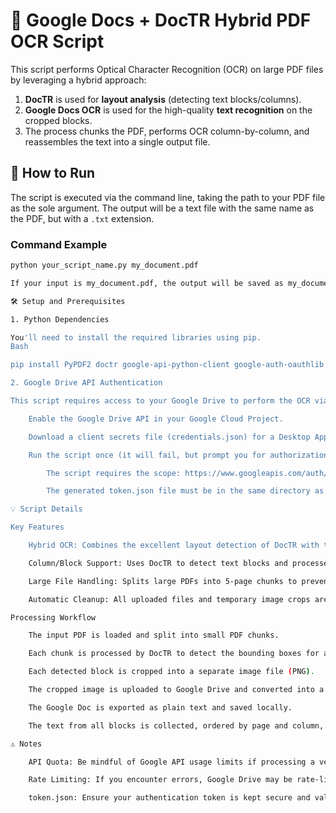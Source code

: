 # 📄 Google Docs + DocTR Hybrid PDF OCR Script

This script performs Optical Character Recognition (OCR) on large PDF files by leveraging a hybrid approach:
1.  **DocTR** is used for **layout analysis** (detecting text blocks/columns).
2.  **Google Docs OCR** is used for the high-quality **text recognition** on the cropped blocks.
3.  The process chunks the PDF, performs OCR column-by-column, and reassembles the text into a single output file.

## 🚀 How to Run

The script is executed via the command line, taking the path to your PDF file as the sole argument. The output will be a text file with the same name as the PDF, but with a `.txt` extension.

### Command Example

```bash
python your_script_name.py my_document.pdf

If your input is my_document.pdf, the output will be saved as my_document.txt.

🛠️ Setup and Prerequisites

1. Python Dependencies

You'll need to install the required libraries using pip.
Bash

pip install PyPDF2 doctr google-api-python-client google-auth-oauthlib pillow numpy

2. Google Drive API Authentication

This script requires access to your Google Drive to perform the OCR via the Google Docs conversion feature.

    Enable the Google Drive API in your Google Cloud Project.

    Download a client secrets file (credentials.json) for a Desktop App OAuth 2.0 Client ID.

    Run the script once (it will fail, but prompt you for authorization) or manually run an OAuth flow to generate a token.json file.

        The script requires the scope: https://www.googleapis.com/auth/drive.

        The generated token.json file must be in the same directory as the script.

💡 Script Details

Key Features

    Hybrid OCR: Combines the excellent layout detection of DocTR with the superior text recognition quality of Google's OCR engine.

    Column/Block Support: Uses DocTR to detect text blocks and processes them individually, preserving the reading order (left-to-right columns).

    Large File Handling: Splits large PDFs into 5-page chunks to prevent processing issues and ensure stability.

    Automatic Cleanup: All uploaded files and temporary image crops are automatically deleted from Google Drive and your local filesystem upon completion.

Processing Workflow

    The input PDF is loaded and split into small PDF chunks.

    Each chunk is processed by DocTR to detect the bounding boxes for all text blocks/columns.

    Each detected block is cropped into a separate image file (PNG).

    The cropped image is uploaded to Google Drive and converted into a Google Doc (which performs the OCR).

    The Google Doc is exported as plain text and saved locally.

    The text from all blocks is collected, ordered by page and column, and written to the final .txt output file.

⚠️ Notes

    API Quota: Be mindful of Google API usage limits if processing a very large number of files.

    Rate Limiting: If you encounter errors, Google Drive may be rate-limiting your requests.

    token.json: Ensure your authentication token is kept secure and valid. If the token expires, you will need to re-authenticate.
